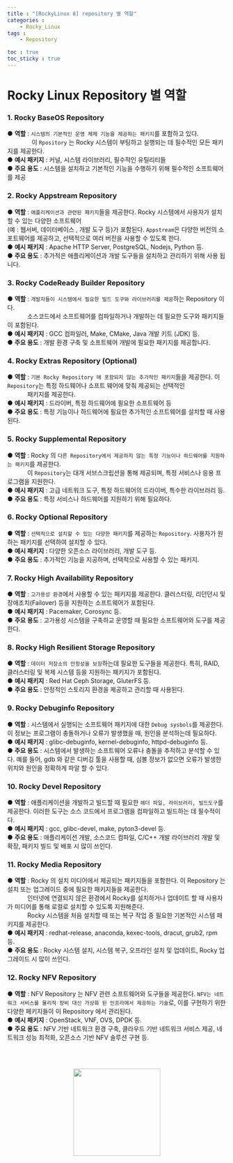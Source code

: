 ```yaml
---
title : "[RockyLinux 8] repository 별 역할"
categories :
    - Rocky_Linux
tags :
    - Repository

toc : true
toc_sticky : true
---
```


# Rocky Linux Repository 별 역할

### 1. Rocky BaseOS Repository
● **역할** : `시스템의 기본적인 운영 체제 기능을 제공하는 패키지`를 포함하고 있다.<br>
　　　　이 `Rpository` 는 Rocky 시스템이 부팅하고 실행되는 데 필수적인 모든 패키지를 제공한다.<br>
● **예시 패키지** : 커널, 시스템 라이브러리, 필수적인 유틸리티들 <br>
● **주요 용도** : 시스템을 설치하고 기본적인 기능을 수행하기 위해 필수적인 소프트웨어를 제공

### 2. Rocky Appstream Repository
● **역할** : `애플리케이션과 관련된 패키지`들을 제공한다. Rocky 시스템에서 사용자가 설치할 수 있는 다양한 소프트웨어<br>(예 : 웹서버, 데이터베이스 , 개발 도구 등)가 포함된다. `Appstream`은 다양한 버전의 소포트웨어를 제공하고, 선택적으로 여러 버전을 사용할 수 있도록 한다. <br>
● **예시 패키지** : Apache HTTP Server, PostgreSQL, Nodejs, Python 등.<br>
● **주요 용도** : 추가적은 애플리케이션과 개발 도구들을 설치하고 관리하기 위해 사용 됩니다.

### 3. Rocky CodeReady Builder Repository
● **역할** : `개발자들이 시스템에서 필요한 빌드 도구와 라이브러리를 제공`하는 Repository 이다.<br>
　　　  소스코드에서 소프트웨어를 컴파일하거나 개발하는 데 필요한 도구와 패키지들이 포함된다.<br>
● **예시 패키지** : GCC 컴파일러, Make, CMake, Java 개발 키트 (JDK) 등. <br>
● **주요 용도** : 개발 환경 구축 및 소프트웨어 개발에 필요한 패키지를 제공합니다.

### 4. Rocky Extras Repository (Optional)
● **역할** : `기본 Rocky Repository 에 포함되지 않는 추가적인 패키지`들을 제공한다. 이 `Repository`는 특정 하드웨어나 소프트 웨어에 맞춰 제공되는 선택적인 <br>
　　　  패키지를 제공한다. <br>
● **예시 패키지** : 드라이버, 특정 하드웨어에 필요한 소프트웨어 등 <br>
● **주요 용도** : 특정 기능이나 하드웨어에 필요한 추가적인 소프트웨어를 설치할 때 사용된다.

### 5. Rocky Supplemental Repository
● **역할** : Rocky 의 `다른 Repository에서 제공하지 않는 특정 기능이나 하드웨어를 지원하는 패키지`를 제공한다.<br>
　　　  이 `Repository`는 대개 서브스크립션을 통해 제공되며, 특정 서비스나 응용 프로그램을 지원한다.<br>
● **예시 패키지** : 고급 네트워크 도구, 특정 하드웨어의 드라이버, 특수한 라이브러리 등.<br>
● **주요 용도** : 특정 서비스나 하드웨어를 지원하기 위해 필요하다.

### 6. Rocky Optional Repository
● **역할** : `선택적으로 설치할 수 있는 다양한 패키지`를 제공하는 `Repository`. 사용자가 원하는 패키지를 선택하여 설치할 수 있다.<br>
● **예시 패키지** : 다양한 오픈소스 라이브러리, 개발 도구 등.<br>
● **주요 용도** : 추가적인 기능을 지공하며, 선택적으로 사용할 수 있는 패키지.

### 7. Rocky High Availability Repository
● **역할** : `고가용성 환경`에서 사용할 수 있는 패키지를 제공한다. 클러스터링, 리던던시 및 장애조치(Failover) 등을 지원하는 소프트웨어가 포함된다. <br>
● **예시 패키지** : Pacemaker, Corosync 등.<br>
● **주요 용도** : 고가용성 시스템을 구축하교 운영할 때 필요한 소프트웨어와 도구를 제공한다.

### 8. Rocky High Resilient Storage Repository
● **역할** : `데이터 저장소의 안정성을 보장`하는데 필요한 도구들을 제공한다. 특히, RAID, 클러스터링 및 복제 시스템 등을 지원하는 패키지가 포함된다. <br>
● **예시 패키지** : Red Hat Ceph Storage, GluterFS 등.<br>
● **주요 용도** : 안정적인 스토리지 환경을 제공하고 관리할 때 사용된다.

### 9. Rocky Debuginfo Repository
● **역할** : 시스템에서 실행되는 소프트웨어 패키지에 대한 `Debug sysbols`를 제공한다. 이 정보는 프로그램이 충돌하거나 오류가 발생했을 때, 원인을 분석하는데 필요하다.<br>
● **예시 패키지** : glibc-debuginfo, kernel-debuginfo, httpd-debuginfo 등.<br>
● **주요 용도** : 시스템에서 발생하는 소프트웨어 오류나 충돌을 추적하고 분석할 수 있다. 예를 들어, gdb 와 같은 디버깅 툴을 사용할 때, 심볼 정보가 없으면 오류가 발생한 위치와 원인을 정확하게 파알 할 수 있다.

### 10. Rocky Devel Repository
● **역할** : 애플리케이션을 개발하고 빌드할 때 필요한 `헤더 파일, 라이브러리, 빌드도구`를 제공한다. 이러한 도구는 소스 코드에서 프로그램을 컴파일하고 빌드하는 데 필수적이다.<br>
● **예시 패키지** : gcc, glibc-devel, make, pyton3-devel 등.<br>
● **주요 용도** : 애플리케이션 개발, 소스코드 컴파일, C/C++ 개발 라이브러리 개발 및 확장, 패키지 빌드 및 배포 시 많이 쓰인다.

### 11. Rocky Media Repository
● **역할** : Rocky 의 설치 미디어에서 제공되는 패키지들을 포함한다. 이 Repository 는 설치 또는 업그레이드 중에 필요한 패키지들을 제공한다.<br>
　　　  인터넷에 연결되지 않은 환경에서 Rocky를 설치하거나 업데이트 할 때 사용자가 미디어를 통해 로컬로 설치할 수 있도록 지원해준다.<br>
　　　  Rocky 시스템을 처음 설치할 때 또는 복구 작업 중 필요한 기본적인 시스템 패키지를 제공한다.<br>
● **예시 패키지** : redhat-release, anaconda, kexec-tools, dracut, grub2, rpm 등.<br>
● **주요 용도** : Rocky 시스템 설치, 시스템 복구, 오프라인 설치 및 업데이트, Rocky 업그레이드 시 많이 쓰인다.

### 12. Rocky NFV Repository
● **역할** : NFV Repository 는 NFV 관련 소프트웨어와 도구들을 제공한다. `NFV는 네트워크 서비스를 물리적 장비 대신 가상화 된 인프라에서 제공하는 기술`로, 이를 구현하기 위한 다양한 페키지들이 이 Repository 에서 관리된다.<br>
● **예시 패키지** : OpenStack, VNF, OVS, DPDK 등. <br>
● **주요 용도** : NFV 기반 네트워크 환경 구축, 클라우드 기반 네트워크 서비스 제공, 네트워크 성능 최적화, 오픈소스 기반 NFV 솔루션 구현 등.<br>

<br><br>
<div style="text-align:center;">
<img src="https://github.com/hyundo0630/hyundo0630.github.io/blob/main/images/%EA%B0%90%EC%82%AC%ED%95%A9%EB%8B%88%EB%8B%A4.gif?raw=true" width="200" height="200">
</div>